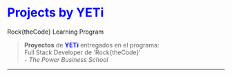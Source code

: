 # <span style="color:blue">Projects by YETi</span>

Rock{theCode} Learning Program

>__Proyectos__ de __<span style="color:blue">YETi</span>__ entregados en el programa:  
>Full Stack Developer de 'Rock{theCode}'  
>_- The Power Business School_  
- - -
